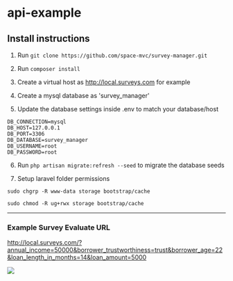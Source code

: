 # api-example

## Install instructions

1) Run ```git clone https://github.com/space-mvc/survey-manager.git```

2) Run ```composer install```

3) Create a virtual host as http://local.surveys.com for example

4) Create a mysql database as 'survey_manager'

5) Update the database settings inside .env to match your database/host

```
DB_CONNECTION=mysql
DB_HOST=127.0.0.1
DB_PORT=3306
DB_DATABASE=survey_manager
DB_USERNAME=root
DB_PASSWORD=root
```

6. Run ```php artisan migrate:refresh --seed``` to migrate the database seeds

7. Setup laravel folder permissions

```sudo chgrp -R www-data storage bootstrap/cache```

```sudo chmod -R ug+rwx storage bootstrap/cache```

--------------------------------------

### Example Survey Evaluate URL 

http://local.surveys.com/?annual_income=50000&borrower_trustworthiness=trust&borrower_age=22&loan_length_in_months=14&loan_amount=5000

![](public/survey-example-response.png?raw=true)
